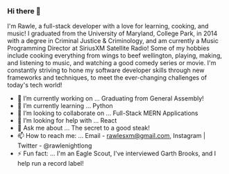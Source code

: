 ### Hi there 👋
I'm Rawle, a full-stack developer with a love for learning, cooking, and music! I graduated from the University of Maryland, College Park, in 2014 with a degree in Criminal Justice & Criminology, and am currently a Music Programming Director at SiriusXM Satellite Radio! Some of my hobbies include cooking everything from wings to beef wellington, playing, making, and listening to music, and watching a good comedy series or movie. I'm constantly striving to hone my software developer skills through new frameworks and techniques, to meet the ever-changing challenges of today's tech world! 

- 🔭 I’m currently working on ... Graduating from General Assembly!
- 🌱 I’m currently learning ... Python
- 👯 I’m looking to collaborate on ... Full-Stack MERN Applications
- 🤔 I’m looking for help with ... React
- 💬 Ask me about ... The secret to a good steak!
- 📫 How to reach me: ... Email - rawlesxm@gmail.com, Instagram | Twitter - @rawlenightlong
- ⚡ Fun fact: ... I'm an Eagle Scout, I've interviewed Garth Brooks, and I help run a record label!


